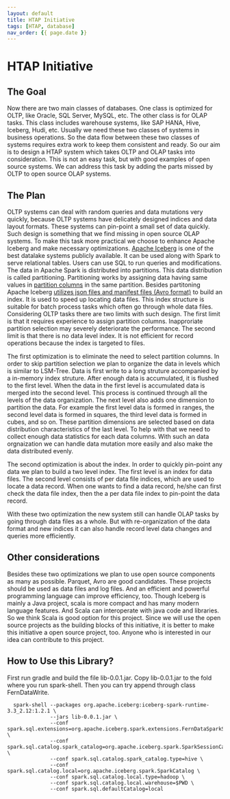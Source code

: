 ```yaml
---
layout: default
title: HTAP Initiative
tags: [HTAP, database]
nav_order: {{ page.date }}
---
```



# HTAP Initiative


## The Goal

Now there are two main classes of databases. One class is optimized for OLTP, like Oracle, SQL Server, MySQL, etc. The other class is for OLAP tasks. This class includes warehouse systems, like SAP HANA, Hive, Iceberg, Hudi, etc. Usually we need these two classes of systems in business operations. So the data flow between these two classes of systems requires extra work to keep them consistent and ready. So our aim is to design a HTAP system which takes OLTP and OLAP tasks into consideration. This is not an easy task, but with good examples of open source systems. We can address this task by adding the parts missed by OLTP to open source OLAP systems.


## The Plan

OLTP systems can deal with random queries and data mutations very quickly, because OLTP systems have delicately designed indices and data layout formats. These systems can pin-point a small set of data quickly. Such design is something that we find missing in open source OLAP systems. To make this task more practical we choose to enhance Apache Iceberg and make necessary optimizations. [Apache Iceberg](https://iceberg.apache.org) is one of the best datalake systems publicly available. It can be used along with Spark to serve relational tables. Users can use SQL to run queries and modifications. The data in Apache Spark is distributed into partitions. This data distribution is called partitioning. Partitioning works by assigning data having same values in [partition columns](https://iceberg.apache.org/docs/latest/partitioning/) in the same partition. Besides partitoning Apache Iceberg [utilizes json files and manifest files (Avro format)](https://iceberg.apache.org/spec/) to build an index. It is used to speed up locating data files. This index structure is suitable for batch process tasks which often go through whole data files. Considering OLTP tasks there are two limits with such design. The first limit is that it requires experience to assign partition columns. Inapproriate partition selection may severely deteriorate the performance. The second limit is that there is no data level index. It is not efficient for record operations because the index is targeted to files. 

The first optimization is to eliminate the need to select partition columns. In order to skip partition selection we plan to organize the data in levels which is similar to LSM-Tree. Data is first write to a long struture accompanied by a in-memory index struture. After enough data is accumulated, it is flushed to the first level. When the data in the first level is accumulated data is merged into the second level. This process is continued through all the levels of the data organization. The next level also adds one dimension to partition the data. For example the first level data is formed in ranges, the second level data is formed in squares, the third level data is formed in cubes, and so on. These partition dimensions are selected based on data distribution characteristics of the last level. To help with that we need to collect enough data statistics for each data columns. With such an data orgnaization we can handle data mutation more easily and also make the data distributed evenly.

The second optimization is about the index. In order to quickly pin-point any data we plan to build a two level index. The first level is an index for data files. The second level consists of per data file indices, which are used to locate a data record. When one wants to find a data record, he/she can first check the data file index, then the a per data file index to pin-point the data record.

With these two optimization the new system still can handle OLAP tasks by going through data files as a whole. But with re-organization of the data format and new indices it can also handle record level data changes and queries more efficiently.


## Other considerations

Besides these two optimizations we plan to use open source components as many as possible. Parquet, Avro are good candidates. These projects should be used as data files and log files. And an efficient and powerful programming language can improve efficiency, too. Though Iceberg is mainly a Java project, scala is more compact and has many modern language features. And Scala can interoperate with java code and libraries. So we think Scala is good option for this project. Since we will use the open source projects as the building blocks of this initiative, it is better to make this initiative a open source project, too. Anyone who is interested in our idea can contribute to this project.

## How to Use this Library?
First run gradle and build the file lib-0.0.1.jar. Copy lib-0.0.1.jar to the fold where you run spark-shell. Then you can try append through class FernDataWrite.
```
  spark-shell --packages org.apache.iceberg:iceberg-spark-runtime-3.3_2.12:1.2.1 \
              --jars lib-0.0.1.jar \
              --conf spark.sql.extensions=org.apache.iceberg.spark.extensions.FernDataSparkSessionExtensions \
              --conf spark.sql.catalog.spark_catalog=org.apache.iceberg.spark.SparkSessionCatalog \
              --conf spark.sql.catalog.spark_catalog.type=hive \
              --conf spark.sql.catalog.local=org.apache.iceberg.spark.SparkCatalog \
              --conf spark.sql.catalog.local.type=hadoop \
              --conf spark.sql.catalog.local.warehouse=$PWD \
              --conf spark.sql.defaultCatalog=local
```

